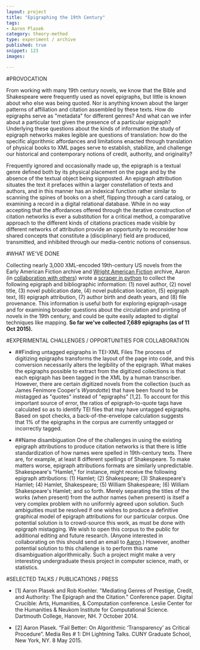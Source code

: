 ```yaml
---
layout: project
title: "Epigraphing the 19th Century"
tags:
- Aaron Plasek
category: theory-method
type: experiment / archive
published: true
snippet: 123
images:

---
```


#PROVOCATION

From working with many 19th century novels, we know that the Bible and Shakespeare were frequently used as novel epigraphs, but little is known about who else was being quoted. Nor is anything known about the larger patterns of affiliation and citation assembled by these texts. How do epigraphs serve as "metadata" for different genres? And what can we infer about a particular text given the presence of a particular epigraph? Underlying these questions about the kinds of information the study of epigraph networks makes legible are questions of translation: how do the specific algorithmic affordances and limitations enacted through translation of physical books to XML pages serve to establish, stabilize, and challenge our historical and contemporary notions of credit, authority, and originality?

Frequently ignored and occasionally made up, the epigraph is a textual genre defined both by its physical placement on the page and by the absence of the textual object being signposted. An epigraph attribution situates the text it prefaces within a larger constellation of texts and authors, and in this manner has an indexical function rather similar to scanning the spines of books on a shelf, flipping through a card catalog, or examining a record in a digital relational database. While in no way accepting that the affordances offered through the iterative construction of citation networks is ever a substitution for a critical method, a comparative approach to the different kinds of citations practices made visible by different networks of attribution provide an opportunity to reconsider how shared concepts that constitute a (disciplinary) field are produced, transmitted, and inhibited through our media-centric notions of consensus.   


#WHAT WE'VE DONE

Collecting nearly 3,000 XML-encoded 19th-century US novels from the Early American Fiction archive and [Wright American Fiction](https://github.com/iulibdcs/tei_text) archive, Aaron (in [collaboration with others](https://github.com/aaronplasek/19th_C._novel_scraper/graphs/contributors)) wrote a [scraper in python](https://github.com/aaronplasek/19th_C._novel_scraper) to collect the following epigraph and bibliographic information: 
(1) novel author,
(2) novel title,
(3) novel publication date,
(4) novel publication location,
(5) epigraph text,
(6) epigraph attribution,
(7) author birth and death years, and 
(8) file provenance. 
This information is useful both for exploring epigraph-usage and for examining broader questions about the circulation and printing of novels in the 19th century, and could be quite easily adapted to digital techniques like mapping. **So far we've collected 7,689 epigraphs (as of 11 Oct 2015).**



#EXPERIMENTAL CHALLENGES / OPPORTUNITIES FOR COLLABORATION

* ##Finding untagged epigraphs in TEI-XML Files
The process of digitizing epigraphs transforms the layout of the page into code, and this conversion necessarily alters the legibility of the epigraph. What makes the epigraphs possible to extract from the digitized collections is that each epigraph has been tagged in the XML by a human transcriber. However, there are certain digitized novels from the collection (such as James Fenimore Cooper's _Wyandotte_) that have been found to be mistagged as "quotes" instead of "epigraphs" [1,2]. To account for this important source of error, the ratios of epigraph-to-quote tags have calculated so as to identify TEI files that may have untagged epigraphs. Based on spot checks, a back-of-the-envelope calculation suggests that 1% of the epigraphs in the corpus are currently untagged or incorrectly tagged.

 * ##Name disambiguation
One of the challenges in using the existing epigraph attributions to produce citation networks is that there is little standardization of how names were spelled in 19th-century texts. There are, for example, at least 8 different spellings of Shakespeare. To make matters worse, epigraph attributions formats are similarly unpredictable. Shakespeare's "Hamlet," for instance, might receive the following epigraph attributions: (1) Hamlet; (2) Shakespeare; (3) Shakespeare's Hamlet; (4) Hamlet, Shakespeare; (5) William Shakespeare; (6) William Shakespeare's Hamlet; and so forth. Merely separating the titles of the works (when present) from the author names (when present) is itself a very complex problem with no uniformly agreed upon solution. Such ambiguities must be resolved if one wishes to produce a definitive graphical model of epigraph attributions for our particular corpus. One potential solution is to crowd-source this work, as must be done with epigraph mistagging. We wish to open this corpus to the public for additional editing and future research. (Anyone interested in collaborating on this should send an email to [Aaron](http://aaronplasek.com).) However, another potential solution to this challenge is to perform this name disambiguation algorithmically. Such a project might make a very interesting undergraduate thesis project in computer science, math, or statistics. 

#SELECTED TALKS / PUBLICATIONS / PRESS

 * [1] Aaron Plasek and Rob Koehler. "Mediating Genres of Prestige, Credit, and Authority: The Epigraph and the Citation." Conference paper. Digital Crucible: Arts, Humanities, & Computation conference. Leslie Center for the Humanities & Neukom Institute for Computational Science. Dartmouth College, Hanover, NH. 7 October 2014.

 * [2] Aaron Plasek. “Fail Better: On Algorithmic ‘Transparency’ as Critical Procedure”. Media Res # 1: DH Lightning Talks. CUNY Graduate School, New York, NY. 8 May 2015. 